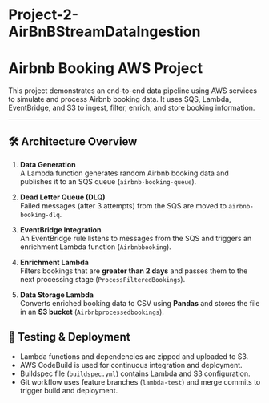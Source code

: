 # Project-2-AirBnBStreamDataIngestion
# Airbnb Booking AWS Project

This project demonstrates an end-to-end data pipeline using AWS services to simulate and process Airbnb booking data. It uses SQS, Lambda, EventBridge, and S3 to ingest, filter, enrich, and store booking information.

---

## 🛠️ Architecture Overview

1. **Data Generation**  
   A Lambda function generates random Airbnb booking data and publishes it to an SQS queue (`airbnb-booking-queue`).

2. **Dead Letter Queue (DLQ)**  
   Failed messages (after 3 attempts) from the SQS are moved to `airbnb-booking-dlq`.

3. **EventBridge Integration**  
   An EventBridge rule listens to messages from the SQS and triggers an enrichment Lambda function (`Airbnbbooking`). 

4. **Enrichment Lambda**  
   Filters bookings that are **greater than 2 days** and passes them to the next processing stage (`ProcessFilteredBookings`).

5. **Data Storage Lambda**  
   Converts enriched booking data to CSV using **Pandas** and stores the file in an **S3 bucket** (`Airbnbprocessedbookings`).


## 🧪 Testing & Deployment

- Lambda functions and dependencies are zipped and uploaded to S3.
- AWS CodeBuild is used for continuous integration and deployment.
- Buildspec file (`buildspec.yml`) contains Lambda and S3 configuration.
- Git workflow uses feature branches (`lambda-test`) and merge commits to trigger build and deployment.


